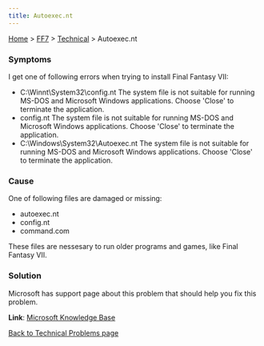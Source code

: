 ```yaml
---
title: Autoexec.nt
---
```


[Home](Main%20Page.md) > [FF7](FF7.md) > [Technical](FF7/Technical.md) > Autoexec.nt

### Symptoms

I get one of following errors when trying to install Final Fantasy VII:

-   C:\\Winnt\\System32\\config.nt The system file is not suitable for
    running MS-DOS and Microsoft Windows applications. Choose 'Close' to
    terminate the application.
-   config.nt The system file is not suitable for running MS-DOS and
    Microsoft Windows applications. Choose 'Close' to terminate the
    application.
-   C:\\Windows\\System32\\Autoexec.nt The system file is not suitable
    for running MS-DOS and Microsoft Windows applications. Choose
    'Close' to terminate the application.

### Cause

One of following files are damaged or missing:

-   autoexec.nt
-   config.nt
-   command.com

These files are nessesary to run older programs and games, like Final
Fantasy VII.

### Solution

Microsoft has support page about this problem that should help you fix
this problem.

**Link**: [Microsoft Knowledge Base][]

[Back to Technical Problems page][]

  [Microsoft Knowledge Base]: http://support.microsoft.com/default.aspx?scid=kb;en-us;324767
  [Back to Technical Problems page]: ../../Technical.md "wikilink"
